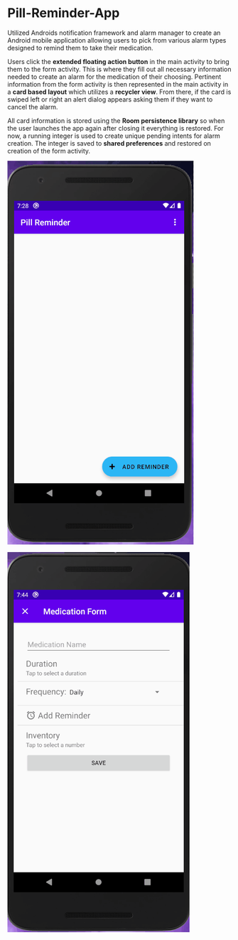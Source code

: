 # Pill-Reminder-App

Utilized Androids notification framework and alarm manager to create an Android mobile application allowing users to pick from various alarm types 
designed to remind them to take their medication.

Users click the **extended floating action button** in the main activity to bring them to the form activity. This is where they fill out all necessary information needed to create 
an alarm for the medication of their choosing. Pertinent information from the form activity is then represented in the main activity in a **card based layout** which 
utilizes a **recycler view**. From there, if the card is swiped left or right an alert dialog appears asking them if they want to cancel the alarm.

All card information is stored using the **Room persistence library** so when the user launches the app again after closing it everything is restored. For now, a running integer
is used to create unique pending intents for alarm creation. The integer is saved to **shared preferences** and restored on creation of the form activity.

![Demo](https://github.com/NicholasSamaroo/Pill-Reminder-App/blob/master/demo/demo.gif)

![Future integrations](https://github.com/NicholasSamaroo/Pill-Reminder-App/blob/master/Future%20integrations/needToIntegrate.gif)
